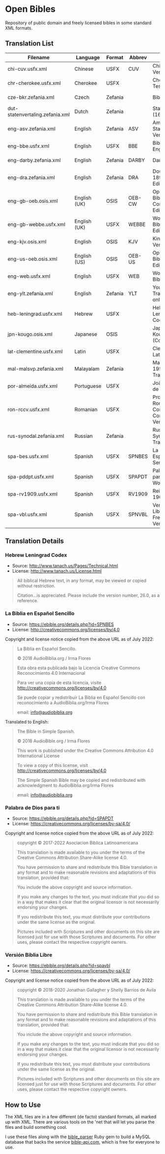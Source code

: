 # Open Bibles

Repository of public domain and freely licensed bibles in some standard XML formats.

## Translation List

| Filename                        | Language     | Format  | Abbrev | Version                                           | License       |
|---------------------------------|--------------|---------|--------|---------------------------------------------------|---------------|
| chi-cuv.usfx.xml                | Chinese      | USFX    | CUV    | Chinese Union Version                             | Public Domain |
| chr-cherokee.usfx.xml           | Cherokee     | USFX    |        | Cherokee New Testament                            | Public Domain |
| cze-bkr.zefania.xml             | Czech        | Zefania |        | Bible kralická                                    | Public Domain |
| dut-statenvertaling.zefania.xml | Dutch        | Zefania |        | Statenvertaling (1637)                            | Public Domain |
| eng-asv.zefania.xml             | English      | Zefania | ASV    | American Standard Version (1901)                  | Public Domain |
| eng-bbe.usfx.xml                | English      | USFX    | BBE    | Bible in Basic English                            | Public Domain |
| eng-darby.zefania.xml           | English      | Zefania | DARBY  | Darby Bible                                       | Public Domain |
| eng-dra.zefania.xml             | English      | Zefania | DRA    | Douay-Rheims 1899 American Edition                | Public Domain |
| eng-gb-oeb.osis.xml             | English (UK) | OSIS    | OEB-CW | Open English Bible, Commonwealth Edition          | Public Domain |
| eng-gb-webbe.usfx.xml           | English (UK) | USFX    | WEBBE  | World English Bible, British Edition              | Public Domain |
| eng-kjv.osis.xml                | English      | OSIS    | KJV    | King James Version                                | Public Domain |
| eng-us-oeb.osis.xml             | English (US) | OSIS    | OEB-US | Open English Bible, US Edition                    | Public Domain |
| eng-web.usfx.xml                | English      | USFX    | WEB    | World English Bible                               | Public Domain |
| eng-ylt.zefania.xml             | English      | Zefania | YLT    | Young's Literal Translation (NT only)             | Public Domain |
| heb-leningrad.usfx.xml          | Hebrew       | USFX    |        | Hebrew Leningrad Codex                            | _see below_   |
| jpn-kougo.osis.xml              | Japanese     | OSIS    |        | Japanese Kougo (Colloquial)                       | Public Domain |
| lat-clementine.usfx.xml         | Latin        | USFX    |        | Clementine Latin Vulgate                          | Public Domain |
| mal-malsvp.zefania.xml          | Malayalam    | Zefania |        | Malayalam 1956 Transilation                       | Public Domain |
| por-almeida.usfx.xml            | Portuguese   | USFX    |        | João Ferreira de Almeida                          | Public Domain |
| ron-rccv.usfx.xml               | Romanian     | USFX    |        | Protestant Romanian Corrected Cornilescu Version  | Public Domain |
| rus-synodal.zefania.xml         | Russian      | Zefania |        | Russian Synodal Translation                       | Public Domain |
| spa-bes.usfx.xml                | Spanish      | USFX    | SPNBES | La Biblia en Español Sencillo                     | [CC BY 4.0](https://creativecommons.org/licenses/by/4.0/) |
| spa-pddpt.usfx.xml              | Spanish      | USFX    | SPAPDT | Palabra de Dios para ti / God's Word for You      | [CC BY-SA 4.0](https://creativecommons.org/licenses/by-sa/4.0/) |
| spa-rv1909.usfx.xml             | Spanish      | USFX    | RV1909 | Reina Valera 1909                                 | Public Domain |
| spa-vbl.usfx.xml                | Spanish      | USFX    | SPNVBL | Versión Biblia Libre / Spanish Free Bible Version | [CC BY-SA 4.0](https://creativecommons.org/licenses/by-sa/4.0/) |


## Translation Details

### Hebrew Leningrad Codex

- Source: http://www.tanach.us/Pages/Technical.html
- License: http://www.tanach.us/License.html

>All biblical Hebrew text, in any format, may be viewed or copied without restriction.
>
>Citation...is appreciated. Please include the version number, 26.0, as a reference. 

### La Biblia en Español Sencillo

- Source: https://ebible.org/details.php?id=SPNBES
- License: http://creativecommons.org/licenses/by/4.0

Copyright and license notice copied from the above URL as of July 2022:

>La Biblia en Español Sencillo.
>
>© 2018 AudioBiblia.org / Irma Flores
>
>Esta obra esta publicada bajo la Licencia Creative Commons Reconocimiento 4.0 Internacional
>
>Para ver una copia de esta licencia, visite http://creativecommons.org/licenses/by/4.0
>
>Se puede copiar y redistribuir La Biblia en Español Sencillo con reconocimiento a AudioBiblia.org/Irma Flores
>
>email: info@audiobiblia.org

Translated to English:

>The Bible in Simple Spanish.
>
>© 2018 AudioBible.org / Irma Flores
>
>This work is published under the Creative Commons Attribution 4.0 International License
>
>To view a copy of this license, visit http://creativecommons.org/licenses/by/4.0
>
>The Simple Spanish Bible may be copied and redistributed with acknowledgment to AudioBiblia.org/Irma Flores

>email: info@audiobiblia.org

### Palabra de Dios para ti

- Source: https://ebible.org/details.php?id=SPAPDT
- License: https://creativecommons.org/licenses/by-sa/4.0/

Copyright and license notice copied from the above URL as of July 2022:

>copyright © 2017-2022 Asociacion Biblica Latinoamericana
>
>This translation is made available to you under the terms of the Creative Commons Attribution Share-Alike license 4.0.
>
>You have permission to share and redistribute this Bible translation in any format and to make reasonable revisions and adaptations of this translation, provided that:
>
>    You include the above copyright and source information.
>
>    If you make any changes to the text, you must indicate that you did so in a way that makes it clear that the original licensor is not necessarily endorsing your changes.
>
>    If you redistribute this text, you must distribute your contributions under the same license as the original.
>
>Pictures included with Scriptures and other documents on this site are licensed just for use with those Scriptures and documents. For other uses, please contact the respective copyright owners.


### Versión Biblia Libre

- Source: https://ebible.org/details.php?id=spavbl
- License: https://creativecommons.org/licenses/by-sa/4.0/

Copyright and license notice copied from the above URL as of July 2022:

>copyright © 2018-2020 Jonathan Gallagher y Shelly Barrios de Avila
>
>This translation is made available to you under the terms of the Creative Commons Attribution Share-Alike license 4.0.
>
>You have permission to share and redistribute this Bible translation in any format and to make reasonable revisions and adaptations of this translation, provided that:
>
>    You include the above copyright and source information.
>
>    If you make any changes to the text, you must indicate that you did so in a way that makes it clear that the original licensor is not necessarily endorsing your changes.
>
>    If you redistribute this text, you must distribute your contributions under the same license as the original.
>
>Pictures included with Scriptures and other documents on this site are licensed just for use with those Scriptures and documents. For other uses, please contact the respective copyright owners.

## How to Use

The XML files are in a few different (de facto) standard formats, all marked up with XML. There are various tools on the 'net that will let you parse the files and build something cool.

I use these files along with the [bible_parser](https://github.com/seven1m/bible_parser) Ruby gem to build a MySQL database that backs the service [bible-api.com](https://bible-api.com), which is free for everyone to use.

